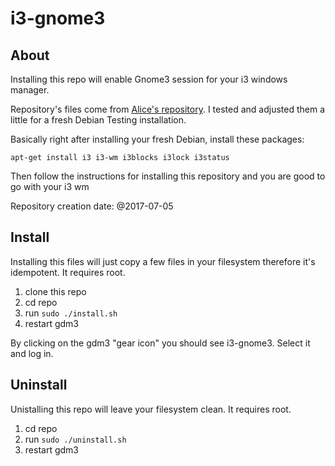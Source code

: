 # i3-gnome3

## About

Installing this repo will enable Gnome3 session for your i3 windows manager.

Repository's files come from [Alice's repository](https://github.com/aliceriot/i3-gnome). 
I tested and adjusted them a little for a fresh Debian Testing installation.

Basically right after installing your fresh Debian, install these packages:

	apt-get install i3 i3-wm i3blocks i3lock i3status

Then follow the instructions for installing this repository and you are good to go with your i3 wm

Repository creation date: @2017-07-05

## Install

Installing this files will just copy a few files in your filesystem therefore it's idempotent. It requires root.

1. clone this repo
1. cd repo
1. run `sudo ./install.sh`
1. restart gdm3

By clicking on the gdm3 "gear icon" you should see i3-gnome3. Select it and log in.

## Uninstall

Unistalling this repo will leave your filesystem clean. It requires root.

1. cd repo
1. run `sudo ./uninstall.sh`
1. restart gdm3
